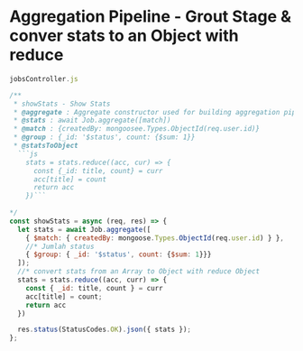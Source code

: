 # Aggregation Pipeline - Grout Stage & conver stats to an Object with reduce
```js
jobsController.js

/**
 * showStats - Show Stats
 * @aggregate : Aggregate constructor used for building aggregation pipelines. Do not instantiate this class directly, use Model.aggregate() instead.
 * @stats : await Job.aggregate([match])
 * @match : {createdBy: mongoosee.Types.ObjectId(req.user.id)}
 * @group : {_id: '$status', count: {$sum: 1}}
 * @statsToObject
  ```js 
    stats = stats.reduce((acc, cur) => {
      const {_id: title, count} = curr
      acc[title] = count
      return acc
    })```
  
*/
const showStats = async (req, res) => {
  let stats = await Job.aggregate([
    { $match: { createdBy: mongoose.Types.ObjectId(req.user.id) } },
    //* Jumlah status
    { $group: { _id: '$status', count: {$sum: 1}}}
  ]);
  //* convert stats from an Array to Object with reduce Object
  stats = stats.reduce((acc, curr) => {
    const { _id: title, count } = curr
    acc[title] = count;
    return acc
  })

  res.status(StatusCodes.OK).json({ stats });
};
```